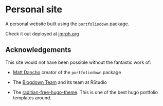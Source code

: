 # Personal site

A personal website built using the [`portfoliodown`](https://github.com/business-science/portfoliodown) package.

Check it out deployed at [jmrph.org](https://jmrph.org/)

## Acknowledgements

This site would not have been possible without the fantastic work of:
- [Matt Dancho](https://github.com/mdancho84) creator of the `portfoliodown` package 

-   The [Blogdown Team](https://github.com/rstudio/blogdown) and its
    team at RStudio

-   The
    [raditian-free-hugo-theme](https://github.com/radity/raditian-free-hugo-theme).
    This is one of the best hugo portfolio templates around.
